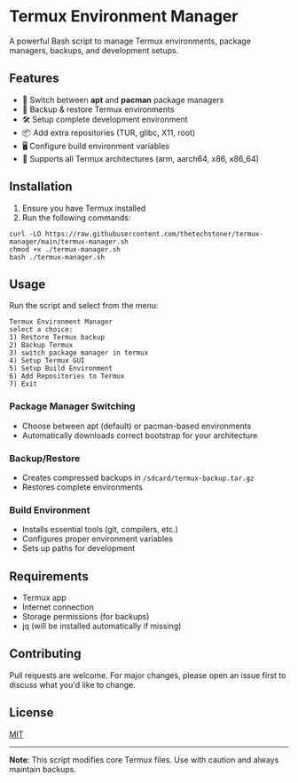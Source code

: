 # Termux Environment Manager

A powerful Bash script to manage Termux environments, package managers, backups, and development setups.

## Features

- 🔄 Switch between **apt** and **pacman** package managers
- 💾 Backup & restore Termux environments
- 🛠️ Setup complete development environment
- 📦 Add extra repositories (TUR, glibc, X11, root)
- 🖥️ Configure build environment variables
- 📱 Supports all Termux architectures (arm, aarch64, x86, x86_64)

## Installation

1. Ensure you have Termux installed
2. Run the following commands:

```
curl -LO https://raw.githubusercontent.com/thetechstoner/termux-manager/main/termux-manager.sh
chmod +x ./termux-manager.sh
bash ./termux-manager.sh
```

## Usage

Run the script and select from the menu:

```
Termux Environment Manager
select a choice:
1) Restore Termux backup
2) Backup Termux
3) switch package manager in termux
4) Setup Termux GUI
5) Setup Build Environment
6) Add Repositories to Termux
7) Exit
```

### Package Manager Switching
- Choose between apt (default) or pacman-based environments
- Automatically downloads correct bootstrap for your architecture

### Backup/Restore
- Creates compressed backups in `/sdcard/termux-backup.tar.gz`
- Restores complete environments

### Build Environment
- Installs essential tools (git, compilers, etc.)
- Configures proper environment variables
- Sets up paths for development

## Requirements

- Termux app
- Internet connection
- Storage permissions (for backups)
- jq (will be installed automatically if missing)

## Contributing

Pull requests are welcome. For major changes, please open an issue first to discuss what you'd like to change.

## License

[MIT](https://choosealicense.com/licenses/mit/)

---

**Note**: This script modifies core Termux files. Use with caution and always maintain backups.
